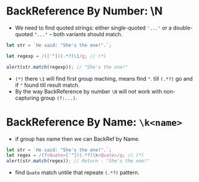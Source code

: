 # BackReference By Number: \N

- We need to find quoted strings: either single-quoted `'...'` or a double-quoted `"..."` – both variants should match.

```js
let str = `He said: "She's the one!".`;

let regexp = /(['"])(.*?)\1/g; // (*)

alert(str.match(regexp)); // "She's the one!"
```

- `(*)` there `\1` will find first group maching, means find `"`. till `(.*?)` go and if `"` found till result match.
- By the way BackReference by number `\N` will not work with non-capturing group `(?:...)`.

# BackReference By Name: `\k<name>`

- if group has name then we can BackRef by Name.

```js
let str = `He said: "She's the one!".`;
let regex = /(?<Quate>['"])(.*?)\k<Quate>/g; // (*)
alert(str.match(regex)); // Return - "She's the one!"
```

- find `Quate` match untile that repeate `(.*?)` pattern.
